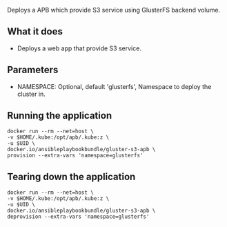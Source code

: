 Deploys a APB which provide S3 service using GlusterFS backend volume.

## What it does
* Deploys a web app that provide S3 service.

## Parameters
* NAMESPACE: Optional, default 'glusterfs', Namespace to deploy the cluster in.

## Running the application
```
docker run --rm --net=host \
-v $HOME/.kube:/opt/apb/.kube:z \
-u $UID \
docker.io/ansibleplaybookbundle/gluster-s3-apb \
provision --extra-vars 'namespace=glusterfs'
```

## Tearing down the application
```
docker run --rm --net=host \
-v $HOME/.kube:/opt/apb/.kube:z \
-u $UID \
docker.io/ansibleplaybookbundle/gluster-s3-apb \
deprovision --extra-vars 'namespace=glusterfs'
```
